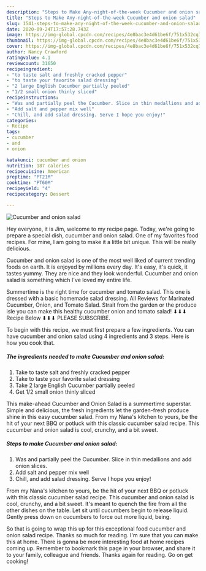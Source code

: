 ```yaml
---
description: "Steps to Make Any-night-of-the-week Cucumber and onion salad"
title: "Steps to Make Any-night-of-the-week Cucumber and onion salad"
slug: 1541-steps-to-make-any-night-of-the-week-cucumber-and-onion-salad
date: 2020-09-24T17:57:28.743Z
image: https://img-global.cpcdn.com/recipes/4e8bac3e4d61be6f/751x532cq70/cucumber-and-onion-salad-recipe-main-photo.jpg
thumbnail: https://img-global.cpcdn.com/recipes/4e8bac3e4d61be6f/751x532cq70/cucumber-and-onion-salad-recipe-main-photo.jpg
cover: https://img-global.cpcdn.com/recipes/4e8bac3e4d61be6f/751x532cq70/cucumber-and-onion-salad-recipe-main-photo.jpg
author: Nancy Crawford
ratingvalue: 4.1
reviewcount: 31650
recipeingredient:
- "to taste salt and freshly cracked pepper"
- "to taste your favorite salad dressing"
- "2 large English Cucumber partially peeled"
- "1/2 small onion thinly sliced"
recipeinstructions:
- "Was and partially peel the Cucumber. Slice in thin medallions and add onion slices."
- "Add salt and pepper mix well"
- "Chill, and add salad dressing. Serve I hope you enjoy!"
categories:
- Recipe
tags:
- cucumber
- and
- onion

katakunci: cucumber and onion 
nutrition: 187 calories
recipecuisine: American
preptime: "PT21M"
cooktime: "PT60M"
recipeyield: "4"
recipecategory: Dessert

---
```



![Cucumber and onion salad](https://img-global.cpcdn.com/recipes/4e8bac3e4d61be6f/751x532cq70/cucumber-and-onion-salad-recipe-main-photo.jpg)

Hey everyone, it is Jim, welcome to my recipe page. Today, we're going to prepare a special dish, cucumber and onion salad. One of my favorites food recipes. For mine, I am going to make it a little bit unique. This will be really delicious.

Cucumber and onion salad is one of the most well liked of current trending foods on earth. It is enjoyed by millions every day. It's easy, it's quick, it tastes yummy. They are nice and they look wonderful. Cucumber and onion salad is something which I've loved my entire life.

Summertime is the right time for cucumber and tomato salad. This one is dressed with a basic homemade salad dressing. All Reviews for Marinated Cucumber, Onion, and Tomato Salad. Strait from the garden or the produce isle you can make this healthy cucumber onion and tomato salad! ⬇⬇⬇ Recipe Below ⬇⬇⬇ PLEASE SUBSCRIBE.


To begin with this recipe, we must first prepare a few ingredients. You can have cucumber and onion salad using 4 ingredients and 3 steps. Here is how you cook that.

<!--inarticleads1-->

##### The ingredients needed to make Cucumber and onion salad:

1. Take to taste salt and freshly cracked pepper
1. Take to taste your favorite salad dressing
1. Take 2 large English Cucumber partially peeled
1. Get 1/2 small onion thinly sliced


This make-ahead Cucumber and Onion Salad is a summertime superstar. Simple and delicious, the fresh ingredients let the garden-fresh produce shine in this easy cucumber salad. From my Nana&#39;s kitchen to yours, be the hit of your next BBQ or potluck with this classic cucumber salad recipe. This cucumber and onion salad is cool, crunchy, and a bit sweet. 

<!--inarticleads2-->

##### Steps to make Cucumber and onion salad:

1. Was and partially peel the Cucumber. Slice in thin medallions and add onion slices.
1. Add salt and pepper mix well
1. Chill, and add salad dressing. Serve I hope you enjoy!


From my Nana&#39;s kitchen to yours, be the hit of your next BBQ or potluck with this classic cucumber salad recipe. This cucumber and onion salad is cool, crunchy, and a bit sweet. It&#39;s meant to quench the fire from all the other dishes on the table. Let sit until cucumbers begin to release liquid. Gently press down on cucumbers to force out more liquid, being. 

So that is going to wrap this up for this exceptional food cucumber and onion salad recipe. Thanks so much for reading. I'm sure that you can make this at home. There is gonna be more interesting food at home recipes coming up. Remember to bookmark this page in your browser, and share it to your family, colleague and friends. Thanks again for reading. Go on get cooking!
